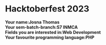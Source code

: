 # Hacktoberfest 2023

**Your name:Josna Thomas**  
**Your sem-batch-branch:S7 INMCA**  
**Fields you are interested in:Web Development**  
**Your favourite programming language:PHP**
